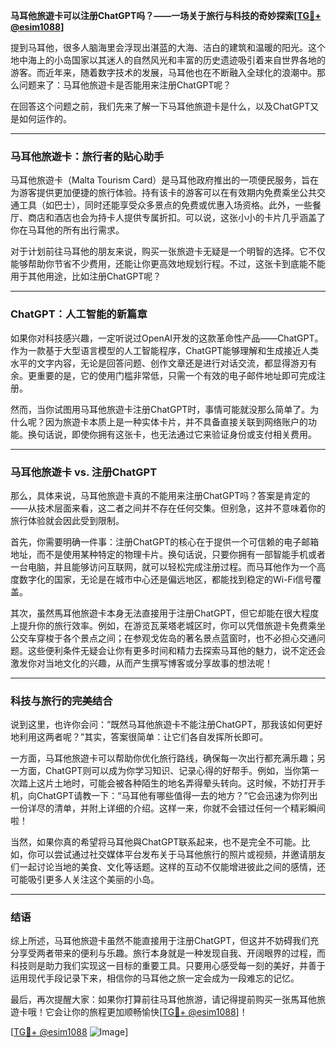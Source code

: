 **马耳他旅遊卡可以注册ChatGPT吗？——一场关于旅行与科技的奇妙探索[[TG💪+ @esim1088](https://t.me/s/esim1088)]**

提到马耳他，很多人脑海里会浮现出湛蓝的大海、洁白的建筑和温暖的阳光。这个地中海上的小岛国家以其迷人的自然风光和丰富的历史遗迹吸引着来自世界各地的游客。而近年来，随着数字技术的发展，马耳他也在不断融入全球化的浪潮中。那么问题来了：马耳他旅遊卡是否能用来注册ChatGPT呢？

在回答这个问题之前，我们先来了解一下马耳他旅遊卡是什么，以及ChatGPT又是如何运作的。

---

### 马耳他旅遊卡：旅行者的贴心助手

马耳他旅遊卡（Malta Tourism Card）是马耳他政府推出的一项便民服务，旨在为游客提供更加便捷的旅行体验。持有该卡的游客可以在有效期内免费乘坐公共交通工具（如巴士），同时还能享受众多景点的免费或优惠入场资格。此外，一些餐厅、商店和酒店也会为持卡人提供专属折扣。可以说，这张小小的卡片几乎涵盖了你在马耳他的所有出行需求。

对于计划前往马耳他的朋友来说，购买一张旅遊卡无疑是一个明智的选择。它不仅能够帮助你节省不少费用，还能让你更高效地规划行程。不过，这张卡到底能不能用于其他用途，比如注册ChatGPT呢？

---

### ChatGPT：人工智能的新篇章

如果你对科技感兴趣，一定听说过OpenAI开发的这款革命性产品——ChatGPT。作为一款基于大型语言模型的人工智能程序，ChatGPT能够理解和生成接近人类水平的文字内容，无论是回答问题、创作文章还是进行对话交流，都显得游刃有余。更重要的是，它的使用门槛非常低，只需一个有效的电子邮件地址即可完成注册。

然而，当你试图用马耳他旅遊卡注册ChatGPT时，事情可能就没那么简单了。为什么呢？因为旅遊卡本质上是一种实体卡片，并不具备直接关联到网络账户的功能。换句话说，即使你拥有这张卡，也无法通过它来验证身份或支付相关费用。

---

### 马耳他旅遊卡 vs. 注册ChatGPT

那么，具体来说，马耳他旅遊卡真的不能用来注册ChatGPT吗？答案是肯定的——从技术层面来看，这二者之间并不存在任何交集。但别急，这并不意味着你的旅行体验就会因此受到限制。

首先，你需要明确一件事：注册ChatGPT的核心在于提供一个可信赖的电子邮箱地址，而不是使用某种特定的物理卡片。换句话说，只要你拥有一部智能手机或者一台电脑，并且能够访问互联网，就可以轻松完成注册过程。而马耳他作为一个高度数字化的国家，无论是在城市中心还是偏远地区，都能找到稳定的Wi-Fi信号覆盖。

其次，虽然馬耳他旅遊卡本身无法直接用于注册ChatGPT，但它却能在很大程度上提升你的旅行效率。例如，在游览瓦莱塔老城区时，你可以凭借旅遊卡免费乘坐公交车穿梭于各个景点之间；在参观戈佐岛的著名景点蓝窗时，也不必担心交通问题。这些便利条件无疑会让你有更多时间和精力去探索马耳他的魅力，说不定还会激发你对当地文化的兴趣，从而产生撰写博客或分享故事的想法呢！

---

### 科技与旅行的完美结合

说到这里，也许你会问：“既然马耳他旅遊卡不能注册ChatGPT，那我该如何更好地利用这两者呢？”其实，答案很简单：让它们各自发挥所长即可。

一方面，马耳他旅遊卡可以帮助你优化旅行路线，确保每一次出行都充满乐趣；另一方面，ChatGPT则可以成为你学习知识、记录心得的好帮手。例如，当你第一次踏上这片土地时，可能会被各种陌生的地名弄得晕头转向。这时候，不妨打开手机，向ChatGPT请教一下：“马耳他有哪些值得一去的地方？”它会迅速为你列出一份详尽的清单，并附上详细的介绍。这样一来，你就不会错过任何一个精彩瞬间啦！

当然，如果你真的希望将马耳他與ChatGPT联系起来，也不是完全不可能。比如，你可以尝试通过社交媒体平台发布关于马耳他旅行的照片或视频，并邀请朋友们一起讨论当地的美食、文化等话题。这样的互动不仅能增进彼此之间的感情，还可能吸引更多人关注这个美丽的小岛。

---

### 结语

综上所述，马耳他旅遊卡虽然不能直接用于注册ChatGPT，但这并不妨碍我们充分享受两者带来的便利与乐趣。旅行本身就是一种发现自我、开阔眼界的过程，而科技则是助力我们实现这一目标的重要工具。只要用心感受每一刻的美好，并善于运用现代手段记录下来，相信你的马耳他之旅一定会成为一段难忘的记忆。

最后，再次提醒大家：如果你打算前往马耳他旅游，请记得提前购买一张馬耳他旅遊卡哦！它会让你的旅程更加顺畅愉快[[TG💪+ @esim1088](https://t.me/s/esim1088)]！

[[TG💪+ @esim1088](https://t.me/s/esim1088) ![Image](https://i.postimg.cc/4NQfJmqS/Snipaste-2025-05-13-00-14-12.png)]